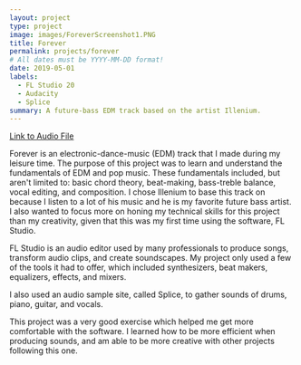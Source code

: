 ```yaml
---
layout: project
type: project
image: images/ForeverScreenshot1.PNG
title: Forever
permalink: projects/forever
# All dates must be YYYY-MM-DD format!
date: 2019-05-01
labels:
  - FL Studio 20
  - Audacity
  - Splice
summary: A future-bass EDM track based on the artist Illenium.
---
```

[Link to Audio File](https://soundcloud.com/keanu-lagundimao/yatfu-forever)

Forever is an electronic-dance-music (EDM) track that I made during my leisure time. The purpose of this project was to learn and understand the fundamentals of EDM and pop music. These fundamentals included, but aren't limited to: basic chord theory, beat-making, bass-treble balance, vocal editing, and composition. I chose Illenium to base this track on because I listen to a lot of his music and he is my favorite future bass artist. I also wanted to focus more on honing my technical skills for this project than my creativity, given that this was my first time using the software, FL Studio.
 
FL Studio is an audio editor used by many professionals to produce songs, transform audio clips, and create soundscapes. My project only used a few of the tools it had to offer, which included synthesizers, beat makers, equalizers, effects, and mixers.

I also used an audio sample site, called Splice, to gather sounds of drums, piano, guitar, and vocals.

This project was a very good exercise which helped me get more comfortable with the software. I learned how to be more efficient when producing sounds, and am able to be more creative with other projects following this one.
